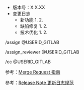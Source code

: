 - 版本号：X.X.XX
- 变更日志
  - 新功能
    1. 
    2. 
  - 缺陷修复
    1. 
    2. 
  - 技术优化
    1. 
    2.  

/assign @USERID_GITLAB

/assign_reviewer @USERID_GITLAB

/cc @USERID_GITLAB

参考：[Merge Request 指南](https://bp.pages.eulix.xyz/portal/collaboration协作/guide指南/mergerequest/)

参考：[Release Note 更新日志规范](https://bp.pages.eulix.xyz/portal/collaboration协作/specification规范/releasenote更新日志规范/)

<!-- 以下内容可删除
1. MR 标题应表达清晰，如果 MR 提交的内容暂未完成，请先将 MR 设为 Draft 状态，即标题开头加上 `Draft:`
2. 版本号：填写当前 MR 所属的版本号
3. 新功能：按照禅道需求填写
4. 缺陷修复：按照禅道问题单填写
5. 技术优化：模块名称-端-描述（模块名称：根据禅道需求描述填写，如果对应不了禅道需求，填写相关的“功能模块名称”）
6. 设置负责人和抄送人：分别通过 /assign /assign_reviewer 和 /cc 来设置 MR 的主审核人、第二位审核人和更多的审核人，
-->
